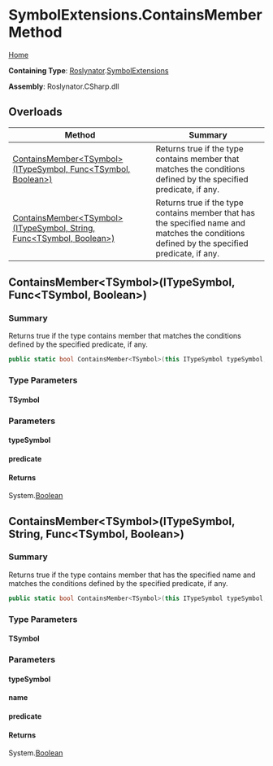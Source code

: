 # SymbolExtensions\.ContainsMember Method

[Home](../../../README.md)

**Containing Type**: [Roslynator](../../README.md)\.[SymbolExtensions](../README.md)

**Assembly**: Roslynator\.CSharp\.dll

## Overloads

| Method | Summary |
| ------ | ------- |
| [ContainsMember\<TSymbol>(ITypeSymbol, Func\<TSymbol, Boolean>)](#Roslynator_SymbolExtensions_ContainsMember__1_Microsoft_CodeAnalysis_ITypeSymbol_System_Func___0_System_Boolean__) | Returns true if the type contains member that matches the conditions defined by the specified predicate, if any\. |
| [ContainsMember\<TSymbol>(ITypeSymbol, String, Func\<TSymbol, Boolean>)](#Roslynator_SymbolExtensions_ContainsMember__1_Microsoft_CodeAnalysis_ITypeSymbol_System_String_System_Func___0_System_Boolean__) | Returns true if the type contains member that has the specified name and matches the conditions defined by the specified predicate, if any\. |

## ContainsMember\<TSymbol>\(ITypeSymbol, Func\<TSymbol, Boolean>\)<a name="Roslynator_SymbolExtensions_ContainsMember__1_Microsoft_CodeAnalysis_ITypeSymbol_System_Func___0_System_Boolean__"></a>

### Summary

Returns true if the type contains member that matches the conditions defined by the specified predicate, if any\.

```csharp
public static bool ContainsMember<TSymbol>(this ITypeSymbol typeSymbol, Func<TSymbol, bool> predicate = null) where TSymbol : Microsoft.CodeAnalysis.ISymbol
```

### Type Parameters

#### TSymbol





### Parameters

#### typeSymbol





#### predicate





#### Returns

System\.[Boolean](https://docs.microsoft.com/en-us/dotnet/api/system.boolean)

## ContainsMember\<TSymbol>\(ITypeSymbol, String, Func\<TSymbol, Boolean>\)<a name="Roslynator_SymbolExtensions_ContainsMember__1_Microsoft_CodeAnalysis_ITypeSymbol_System_String_System_Func___0_System_Boolean__"></a>

### Summary

Returns true if the type contains member that has the specified name and matches the conditions defined by the specified predicate, if any\.

```csharp
public static bool ContainsMember<TSymbol>(this ITypeSymbol typeSymbol, string name, Func<TSymbol, bool> predicate = null) where TSymbol : Microsoft.CodeAnalysis.ISymbol
```

### Type Parameters

#### TSymbol





### Parameters

#### typeSymbol





#### name





#### predicate





#### Returns

System\.[Boolean](https://docs.microsoft.com/en-us/dotnet/api/system.boolean)

